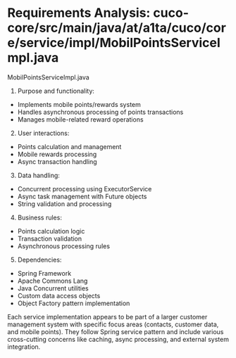 # Requirements Analysis: cuco-core/src/main/java/at/a1ta/cuco/core/service/impl/MobilPointsServiceImpl.java

MobilPointsServiceImpl.java
1. Purpose and functionality:
- Implements mobile points/rewards system
- Handles asynchronous processing of points transactions
- Manages mobile-related reward operations

2. User interactions:
- Points calculation and management
- Mobile rewards processing
- Async transaction handling

3. Data handling:
- Concurrent processing using ExecutorService
- Async task management with Future objects
- String validation and processing

4. Business rules:
- Points calculation logic
- Transaction validation
- Asynchronous processing rules

5. Dependencies:
- Spring Framework
- Apache Commons Lang
- Java Concurrent utilities
- Custom data access objects
- Object Factory pattern implementation

Each service implementation appears to be part of a larger customer management system with specific focus areas (contacts, customer data, and mobile points). They follow Spring service pattern and include various cross-cutting concerns like caching, async processing, and external system integration.